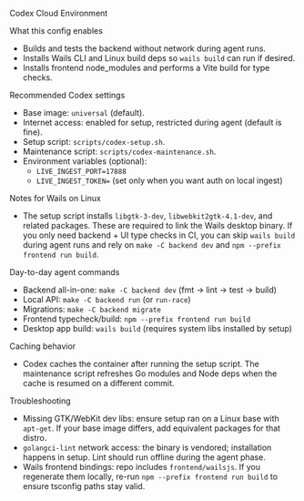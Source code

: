 Codex Cloud Environment

What this config enables
- Builds and tests the backend without network during agent runs.
- Installs Wails CLI and Linux build deps so `wails build` can run if desired.
- Installs frontend node_modules and performs a Vite build for type checks.

Recommended Codex settings
- Base image: `universal` (default).
- Internet access: enabled for setup, restricted during agent (default is fine).
- Setup script: `scripts/codex-setup.sh`.
- Maintenance script: `scripts/codex-maintenance.sh`.
- Environment variables (optional):
  - `LIVE_INGEST_PORT=17888`
  - `LIVE_INGEST_TOKEN=` (set only when you want auth on local ingest)

Notes for Wails on Linux
- The setup script installs `libgtk-3-dev`, `libwebkit2gtk-4.1-dev`, and related packages. These are required to link the Wails desktop binary. If you only need backend + UI type checks in CI, you can skip `wails build` during agent runs and rely on `make -C backend dev` and `npm --prefix frontend run build`.

Day-to-day agent commands
- Backend all-in-one: `make -C backend dev` (fmt → lint → test → build)
- Local API: `make -C backend run` (or `run-race`)
- Migrations: `make -C backend migrate`
- Frontend typecheck/build: `npm --prefix frontend run build`
- Desktop app build: `wails build` (requires system libs installed by setup)

Caching behavior
- Codex caches the container after running the setup script. The maintenance script refreshes Go modules and Node deps when the cache is resumed on a different commit.

Troubleshooting
- Missing GTK/WebKit dev libs: ensure setup ran on a Linux base with `apt-get`. If your base image differs, add equivalent packages for that distro.
- `golangci-lint` network access: the binary is vendored; installation happens in setup. Lint should run offline during the agent phase.
- Wails frontend bindings: repo includes `frontend/wailsjs`. If you regenerate them locally, re-run `npm --prefix frontend run build` to ensure tsconfig paths stay valid.

